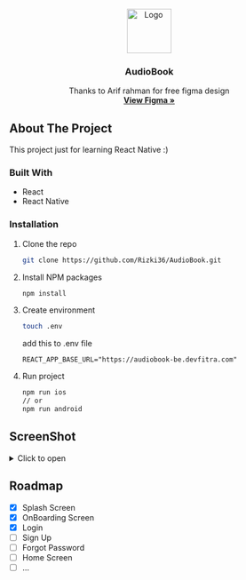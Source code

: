 <!-- PROJECT LOGO -->
<br />
<div align="center">
  <a href="#">
    <img src="https://user-images.githubusercontent.com/39044004/189528953-08ed574a-a97d-4617-9c28-ac6323673685.png" alt="Logo" width="80" height="80">
  </a>

  <h3 align="center">AudioBook</h3>

  <p align="center">
    Thanks to Arif rahman for free figma design
    <br />
    <a href="https://www.figma.com/community/file/1033572306203420064"><strong>View Figma »</strong></a>
  </p>
</div>



<!-- ABOUT THE PROJECT -->
## About The Project

This project just for learning React Native :)


### Built With
* React
* React Native


### Installation

1. Clone the repo
   ```sh
   git clone https://github.com/Rizki36/AudioBook.git
   ```
3. Install NPM packages
   ```sh
   npm install
   ```
4. Create environment
   ```sh
   touch .env
   ```
   add this to .env file
   ```
   REACT_APP_BASE_URL="https://audiobook-be.devfitra.com"
   ```
4. Run project
   ```sh
   npm run ios
   // or
   npm run android
   ```

<!-- USAGE EXAMPLES -->
## ScreenShot
<details>
  <summary>Click to open</summary>
  <img src="https://user-images.githubusercontent.com/39044004/189529549-7b3c0abb-ee49-4727-b186-eef823b95d68.png" width="300">
  <img src="https://user-images.githubusercontent.com/39044004/190868211-89dd0816-a84d-4db6-af11-4c5940620906.png" width="300">
</details>

<!-- ROADMAP -->
## Roadmap

- [x] Splash Screen
- [x] OnBoarding Screen
- [x] Login
- [ ] Sign Up
- [ ] Forgot Password
- [ ] Home Screen
- [ ] ...

